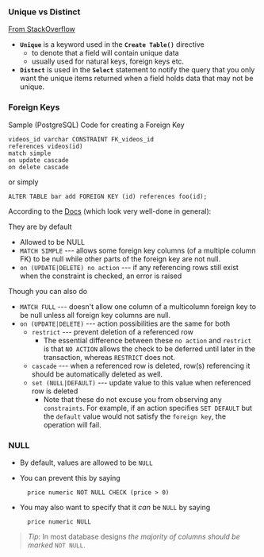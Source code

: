 ### Unique vs Distinct

[From StackOverflow](http://stackoverflow.com/questions/336268/sql-difference-between-select-unique-and-select-distinct)

* **`Unique`** is a keyword used in the **`Create Table()`** directive
	* to denote that a field will contain unique data
	* usually used for natural keys, foreign keys etc.
* **`Distnct`** is used in the **`Select`** statement to notify the query
  that you only want the unique items returned when a field holds data
  that may not be unique.

### Foreign Keys

Sample (PostgreSQL) Code for creating a Foreign Key

    videos_id varchar CONSTRAINT FK_videos_id
    references videos(id)
    match simple
    on update cascade
    on delete cascade

or simply

    ALTER TABLE bar add FOREIGN KEY (id) references foo(id);

According to the [Docs](http://www.postgresql.org/docs/8.3/static/ddl-constraints.html#DDL-CONSTRAINTS-FK)
(which look very well-done in general):

They are by default

* Allowed to be NULL
* `MATCH SIMPLE` --- allows some foreign key columns (of a multiple 
    column FK) to be null while other parts of the foreign key are
    not null. 
* `on (UPDATE|DELETE) no action` ---  if any referencing rows still
    exist when the constraint is checked, an error is raised

Though you can also do

* `MATCH FULL` --- doesn't allow one column of a multicolumn foreign key to be 
  null unless all foreign key columns are null.
* `on (UPDATE|DELETE)` --- action possibilities are the same for both
    * `restrict` --- prevent deletion of a referenced row
        * The essential difference between these `no action` and `restrict`
          is that `NO ACTION` allows the check to be deferred until later
          in the transaction, whereas `RESTRICT` does not.
    * `cascade` --- when a referenced row is deleted, row(s)
      referencing it should be automatically deleted as well.
    * `set (NULL|DEFAULT)` --- update value to this value when referenced
      row is deleted
        * Note that these do not excuse you from observing any
          `constraints`. For example, if an action specifies `SET DEFAULT`
          but the `default` value would not satisfy the `foreign key`,
          the operation will fail.

### NULL

* By default, values are allowed to be `NULL`
* You can prevent this by saying

        price numeric NOT NULL CHECK (price > 0)

* You may also want to specify that it *can* be `NULL` by saying

        price numeric NULL


> *Tip:* In most database designs *the majority of columns should
> be marked* `NOT NULL`.
